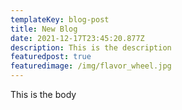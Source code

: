 ```yaml
---
templateKey: blog-post
title: New Blog
date: 2021-12-17T23:45:20.877Z
description: This is the description
featuredpost: true
featuredimage: /img/flavor_wheel.jpg
---
```

This is the body